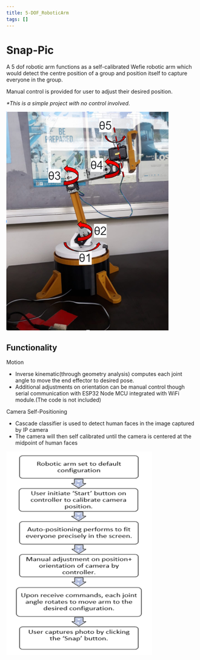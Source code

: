 ```yaml
---
title: 5-DOF_RoboticArm
tags: []
---
```


# Snap-Pic

A 5 dof robotic arm functions as a self-calibrated Wefie robotic arm which would detect the centre position of a group and position itself to capture everyone in the group.

Manual control is provided for user to adjust their desired position. 

*\*This is a simple project with no control involved.*

![Image of Robotic Arm](https://github.com/angcx1997/snap-pic/blob/main/img/5dof_robot.PNG)

## Functionality
Motion
- Inverse kinematic(through geometry analysis) computes each joint angle to move the end effector to desired pose.
- Additional adjustments on orientation can be manual control though serial communication with ESP32 Node MCU integrated with WiFi module.(The code is not included)

Camera Self-Positioning
- Cascade classifier is used to detect human faces in the image captured by IP camera
- The camera will then self calibrated until the camera is centered at the midpoint of human faces

![Image of workflow](https://github.com/angcx1997/snap-pic/blob/main/img/workflow.PNG)
